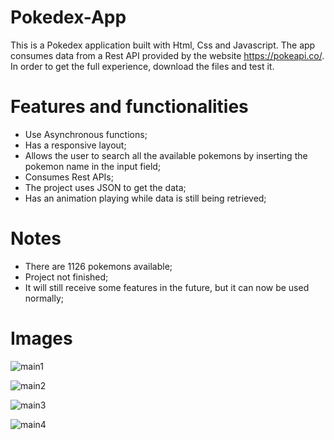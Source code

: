 # Pokedex-App

This is a Pokedex application built with Html, Css and Javascript. The app consumes data from a Rest API provided by the website https://pokeapi.co/. In order to get the full experience, download the files and test it.

# Features and functionalities

- Use Asynchronous functions;
- Has a responsive layout;
- Allows the user to search all the available pokemons by inserting the pokemon name in the input field;
- Consumes Rest APIs;
- The project uses JSON to get the data;
- Has an animation playing while data is still being retrieved;

# Notes

- There are 1126 pokemons available;
- Project not finished;
- It will still receive some features in the future, but it can now be used normally;

# Images

![main1](https://user-images.githubusercontent.com/68081476/174466961-0addf816-77e5-41e6-9b89-b828c1c02906.png)

![main2](https://user-images.githubusercontent.com/68081476/174466962-bfb8d757-d543-4583-b25d-5f9fa63f591f.png)

![main3](https://user-images.githubusercontent.com/68081476/174466966-697d946f-ba68-40b5-8955-5d2233182f4b.png)

![main4](https://user-images.githubusercontent.com/68081476/174466969-af8f4cee-113b-462d-abd9-e45712853ec3.png)
